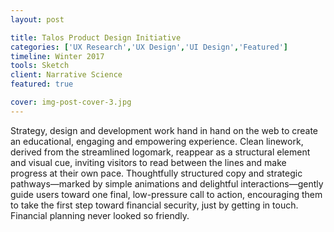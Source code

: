 ```yaml
---
layout: post

title: Talos Product Design Initiative
categories: ['UX Research','UX Design','UI Design','Featured']
timeline: Winter 2017
tools: Sketch
client: Narrative Science
featured: true

cover: img-post-cover-3.jpg
---
```


<p>Strategy, design and development work hand in hand on the web to create an educational, engaging and empowering experience. Clean linework, derived from the streamlined logomark, reappear as a structural element and visual cue, inviting visitors to read between the lines and make progress at their own pace. Thoughtfully structured copy and strategic pathways—marked by simple animations and delightful interactions—gently guide users toward one final, low-pressure call to action, encouraging them to take the first step toward financial security, just by getting in touch. Financial planning never looked so friendly.</p>
